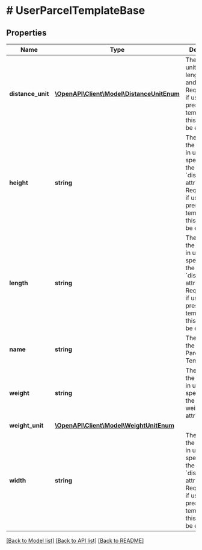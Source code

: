 # # UserParcelTemplateBase

## Properties

Name | Type | Description | Notes
------------ | ------------- | ------------- | -------------
**distance_unit** | [**\OpenAPI\Client\Model\DistanceUnitEnum**](DistanceUnitEnum.md) | The measure unit used for length, width and height. Required, but if using a preset carrier template then this field must be empty. | [optional]
**height** | **string** | The height of the package, in units specified by the &#x60;distance_unit&#x60; attribute. Required, but if using a preset carrier template then this field must be empty. | [optional]
**length** | **string** | The length of the package, in units specified by the &#x60;distance_unit&#x60; attribute. Required, but if using a preset carrier template then this field must be empty. | [optional]
**name** | **string** | The name of the User Parcel Template | [optional]
**weight** | **string** | The weight of the package, in units specified by the weight_unit attribute. | [optional]
**weight_unit** | [**\OpenAPI\Client\Model\WeightUnitEnum**](WeightUnitEnum.md) |  | [optional]
**width** | **string** | The width of the package, in units specified by the &#x60;distance_unit&#x60; attribute. Required, but if using a preset carrier template then this field must be empty. | [optional]

[[Back to Model list]](../../README.md#models) [[Back to API list]](../../README.md#endpoints) [[Back to README]](../../README.md)
